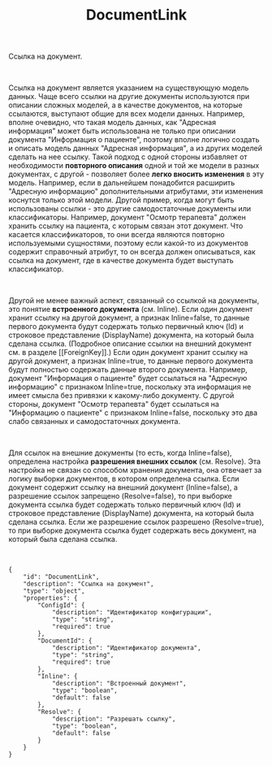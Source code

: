 ﻿---
layout: default
title: DocumentLink
position: 1
categories: 
tags: 
---

Ссылка на документ.

   

Ссылка на документ является указанием на существующую модель данных. Чаще всего ссылки на другие документы используются при описании сложных моделей, а в качестве документов, на которые ссылаются, выступают общие для всех модели данных. Например, вполне очевидно, что такая модель данных, как "Адресная информация" может быть использована не только при описании документа "Информация о пациенте", поэтому вполне логично создать и описать модель данных "Адресная информация", а из других моделей сделать на нее ссылку. Такой подход с одной стороны избавляет от необходимости **повторного описания** одной и той же модели в разных документах, с другой - позволяет более **легко вносить изменения** в эту модель. Например, если в дальнейшем понадобится расширить "Адресную информацию" дополнительными атрибутами, эти изменения коснутся только этой модели. Другой пример, когда могут быть использованы ссылки - это другие самодостаточные документы или классификаторы. Например, документ "Осмотр терапевта" должен хранить ссылку на пациента, с которым связан этот документ. Что касается классификаторов, то они всегда являются повторно используемыми сущностями, поэтому если какой-то из документов содержит справочный атрибут, то он всегда должен описываться, как ссылка на документ, где в качестве документа будет выступать классификатор.

 

Другой не менее важный аспект, связанный со ссылкой на документы, это понятие **встроенного документа** (см. Inline). Если один документ хранит ссылку на другой документ, а признак Inline=false, то данные первого документа будут содержать только первичный ключ (Id) и строковое представление (DisplayName) документа, на который была сделана ссылка. (Подробное описание ссылки на внешний документ см. в разделе [[ForeignKey]].) Если один документ хранит ссылку на другой документ, а признак Inline=true, то данные первого документа будут полностью содержать данные второго документа. Например, документ "Информация о пациенте" будет ссылаться на "Адресную информацию" с признаком Inline=true, поскольку эта информация не имеет смысла без привязки к какому-либо документу. С другой стороны, документ "Осмотр терапевта" будет ссылаться на "Информацию о пациенте" с признаком Inline=false, поскольку это два слабо связанных и самодостаточных документа.

 

Для ссылок на внешние документы (то есть, когда Inline=false), определена настройка **разрешения внешних ссылок** (см. Resolve). Эта настройка не связан со способом хранения документа, она отвечает за логику выборки документов, в котором определена ссылка. Если документ содержит ссылку на внешний документ (Inline=false), а разрешение ссылок запрещено (Resolve=false), то при выборке документа ссылка будет содержать только первичный ключ (Id) и строковое представление (DisplayName) документа, на который была сделана ссылка. Если же разрешение ссылок разрешено (Resolve=true), то при выборке документа ссылка будет содержать весь документ, на который была сделана ссылка.

   

```
{
	"id": "DocumentLink",
	"description": "Ссылка на документ",
	"type": "object",
	"properties": {
		"ConfigId": {
			"description": "Идентификатор конфигурации",
			"type": "string",
			"required": true
		},
		"DocumentId": {
			"description": "Идентификатор документа",
			"type": "string",
			"required": true
		},
		"Inline": {
			"description": "Встроенный документ",
			"type": "boolean",
			"default": false
		},
		"Resolve": {
			"description": "Разрешать ссылку",
			"type": "boolean",
			"default": false
		}
	}
}
```

 

 

